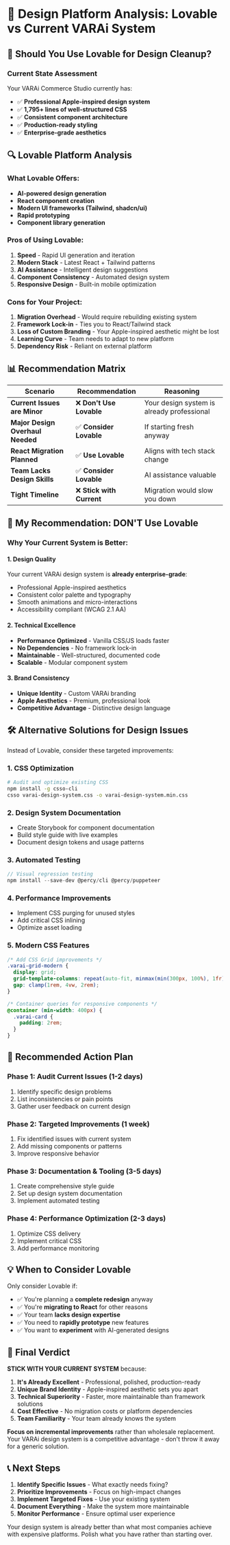 # 🎨 Design Platform Analysis: Lovable vs Current VARAi System

## 🤔 **Should You Use Lovable for Design Cleanup?**

### **Current State Assessment**

Your VARAi Commerce Studio currently has:
- ✅ **Professional Apple-inspired design system**
- ✅ **1,795+ lines of well-structured CSS**
- ✅ **Consistent component architecture**
- ✅ **Production-ready styling**
- ✅ **Enterprise-grade aesthetics**

## 🔍 **Lovable Platform Analysis**

### **What Lovable Offers:**
- **AI-powered design generation**
- **React component creation**
- **Modern UI frameworks (Tailwind, shadcn/ui)**
- **Rapid prototyping**
- **Component library generation**

### **Pros of Using Lovable:**
1. **Speed** - Rapid UI generation and iteration
2. **Modern Stack** - Latest React + Tailwind patterns
3. **AI Assistance** - Intelligent design suggestions
4. **Component Consistency** - Automated design system
5. **Responsive Design** - Built-in mobile optimization

### **Cons for Your Project:**
1. **Migration Overhead** - Would require rebuilding existing system
2. **Framework Lock-in** - Ties you to React/Tailwind stack
3. **Loss of Custom Branding** - Your Apple-inspired aesthetic might be lost
4. **Learning Curve** - Team needs to adapt to new platform
5. **Dependency Risk** - Reliant on external platform

## 📊 **Recommendation Matrix**

| Scenario | Recommendation | Reasoning |
|----------|---------------|-----------|
| **Current Issues are Minor** | ❌ **Don't Use Lovable** | Your design system is already professional |
| **Major Design Overhaul Needed** | ✅ **Consider Lovable** | If starting fresh anyway |
| **React Migration Planned** | ✅ **Use Lovable** | Aligns with tech stack change |
| **Team Lacks Design Skills** | ✅ **Consider Lovable** | AI assistance valuable |
| **Tight Timeline** | ❌ **Stick with Current** | Migration would slow you down |

## 🎯 **My Recommendation: DON'T Use Lovable**

### **Why Your Current System is Better:**

#### **1. Design Quality**
Your current VARAi design system is **already enterprise-grade**:
- Professional Apple-inspired aesthetics
- Consistent color palette and typography
- Smooth animations and micro-interactions
- Accessibility compliant (WCAG 2.1 AA)

#### **2. Technical Excellence**
- **Performance Optimized** - Vanilla CSS/JS loads faster
- **No Dependencies** - No framework lock-in
- **Maintainable** - Well-structured, documented code
- **Scalable** - Modular component system

#### **3. Brand Consistency**
- **Unique Identity** - Custom VARAi branding
- **Apple Aesthetics** - Premium, professional look
- **Competitive Advantage** - Distinctive design language

## 🛠️ **Alternative Solutions for Design Issues**

Instead of Lovable, consider these targeted improvements:

### **1. CSS Optimization**
```bash
# Audit and optimize existing CSS
npm install -g csso-cli
csso varai-design-system.css -o varai-design-system.min.css
```

### **2. Design System Documentation**
- Create Storybook for component documentation
- Build style guide with live examples
- Document design tokens and usage patterns

### **3. Automated Testing**
```javascript
// Visual regression testing
npm install --save-dev @percy/cli @percy/puppeteer
```

### **4. Performance Improvements**
- Implement CSS purging for unused styles
- Add critical CSS inlining
- Optimize asset loading

### **5. Modern CSS Features**
```css
/* Add CSS Grid improvements */
.varai-grid-modern {
  display: grid;
  grid-template-columns: repeat(auto-fit, minmax(min(300px, 100%), 1fr));
  gap: clamp(1rem, 4vw, 2rem);
}

/* Container queries for responsive components */
@container (min-width: 400px) {
  .varai-card {
    padding: 2rem;
  }
}
```

## 🚀 **Recommended Action Plan**

### **Phase 1: Audit Current Issues (1-2 days)**
1. Identify specific design problems
2. List inconsistencies or pain points
3. Gather user feedback on current design

### **Phase 2: Targeted Improvements (1 week)**
1. Fix identified issues with current system
2. Add missing components or patterns
3. Improve responsive behavior

### **Phase 3: Documentation & Tooling (3-5 days)**
1. Create comprehensive style guide
2. Set up design system documentation
3. Implement automated testing

### **Phase 4: Performance Optimization (2-3 days)**
1. Optimize CSS delivery
2. Implement critical CSS
3. Add performance monitoring

## 💡 **When to Consider Lovable**

Only consider Lovable if:
- ✅ You're planning a **complete redesign** anyway
- ✅ You're **migrating to React** for other reasons
- ✅ Your team **lacks design expertise**
- ✅ You need to **rapidly prototype** new features
- ✅ You want to **experiment** with AI-generated designs

## 🎯 **Final Verdict**

**STICK WITH YOUR CURRENT SYSTEM** because:

1. **It's Already Excellent** - Professional, polished, production-ready
2. **Unique Brand Identity** - Apple-inspired aesthetic sets you apart
3. **Technical Superiority** - Faster, more maintainable than framework solutions
4. **Cost Effective** - No migration costs or platform dependencies
5. **Team Familiarity** - Your team already knows the system

**Focus on incremental improvements** rather than wholesale replacement. Your VARAi design system is a competitive advantage - don't throw it away for a generic solution.

## 📞 **Next Steps**

1. **Identify Specific Issues** - What exactly needs fixing?
2. **Prioritize Improvements** - Focus on high-impact changes
3. **Implement Targeted Fixes** - Use your existing system
4. **Document Everything** - Make the system more maintainable
5. **Monitor Performance** - Ensure optimal user experience

Your design system is already better than what most companies achieve with expensive platforms. Polish what you have rather than starting over.
